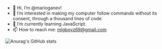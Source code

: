 - 👋 Hi, I’m @marioganev!
- 👀 I’m interested in making my computer follow commands without its consent, through a thousand lines of code. 
- 🌱 I’m currently learning JavaScript.
- 📫 How to reach me: mlgboyz69@gmail.com

![Anurag's GitHub stats](https://github-readme-stats.vercel.app/api?username=marioganev&show_icons=true&theme=radical)
